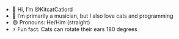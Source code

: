 - 👋 Hi, I’m @KitcatCatlord
- 👀 I’m primarily a musician, but I also love cats and programming
- 😄 Pronouns: He/Him (straight)
- ⚡ Fun fact: Cats can rotate their ears 180 degrees

<!---
KitcatCatlord/KitcatCatlord is a ✨ special ✨ repository because its `README.md` (this file) appears on your GitHub profile.
You can click the Preview link to take a look at your changes.
--->
